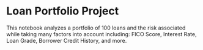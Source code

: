 # Loan Portfolio Project

This notebook analyzes a portfolio of 100 loans and the risk associated while taking many factors into account including: 
FICO Score, Interest Rate, Loan Grade, Borrower Credit History, and more.
